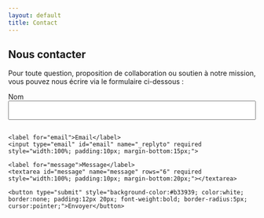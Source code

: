 ```yaml
---
layout: default
title: Contact
---
```


<section class="section">
  <h2>Nous contacter</h2>
  <p>Pour toute question, proposition de collaboration ou soutien à notre mission, vous pouvez nous écrire via le formulaire ci-dessous :</p>

  <form action="https://formspree.io/f/XXXXXXXX" method="POST">
    <label for="name">Nom</label>
    <input type="text" id="name" name="name" required style="width:100%; padding:10px; margin-bottom:15px;">

    <label for="email">Email</label>
    <input type="email" id="email" name="_replyto" required style="width:100%; padding:10px; margin-bottom:15px;">

    <label for="message">Message</label>
    <textarea id="message" name="message" rows="6" required style="width:100%; padding:10px; margin-bottom:20px;"></textarea>

    <button type="submit" style="background-color:#b33939; color:white; border:none; padding:12px 20px; font-weight:bold; border-radius:5px; cursor:pointer;">Envoyer</button>
  </form>
</section>
